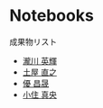 # Notebooks

成果物リスト
* [瀧川 英輝](http://nbviewer.jupyter.org/github/EikiTakigawa/MyMatching.jl/blob/master/deferred_acceptance_demo%28many-to-one%29.ipynb)
* [土屋 直之](http://nbviewer.jupyter.org/github/NTsuchiya0127/MyMatching.jl/blob/master/MyMatchingMt1_demo.ipynb)
* [優 昌晟](http://nbviewer.jupyter.org/github/4kizuki/AkizukiMatching.jl/blob/master/demo.ipynb)
* [小住 真央](http://nbviewer.jupyter.org/github/m21kosumi/MyMatching.jl/blob/master/MyMatching_demo2.ipynb?flush_cache=true)
